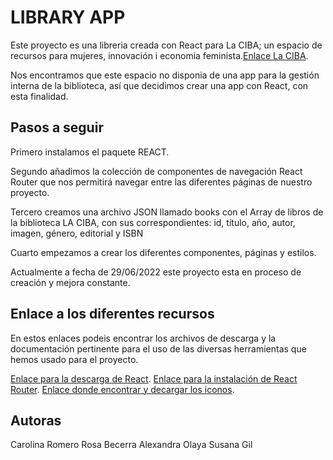 # LIBRARY APP 

Este proyecto es una libreria creada con React para La CIBA; un espacio de recursos para mujeres, innovación i economia feminista.[Enlace La CIBA](https://laciba.gramenet.cat/es/). 

Nos encontramos que este espacio no disponia de una app para la gestión interna de la biblioteca, así que decidimos crear una app con React, con esta finalidad.

## Pasos a seguir 

Primero instalamos el paquete REACT.

Segundo añadimos la colección de componentes de navegación React Router que nos permitirá navegar entre las diferentes páginas de nuestro proyecto. 

Tercero creamos una archivo JSON llamado books con el Array de libros de la biblioteca LA CIBA, con sus correspondientes: id, título, año, autor, imagen, género, editorial y ISBN

Cuarto empezamos a crear los diferentes componentes, páginas y estilos.

Actualmente a fecha de 29/06/2022 este proyecto esta en proceso de creación y mejora constante.

## Enlace a los diferentes recursos

En estos enlaces podeis encontrar los archivos de descarga y la documentación pertinente para el uso de las diversas herramientas que hemos usado para el proyecto.

[Enlace para la descarga de React](https://es.reactjs.org/).
[Enlace para la instalación de React Router](https://reactrouter.com/).
[Enlace donde encontrar y decargar los iconos](https://fontawesome.com/icons).

## Autoras

Carolina Romero
Rosa Becerra
Alexandra Olaya
Susana Gil
